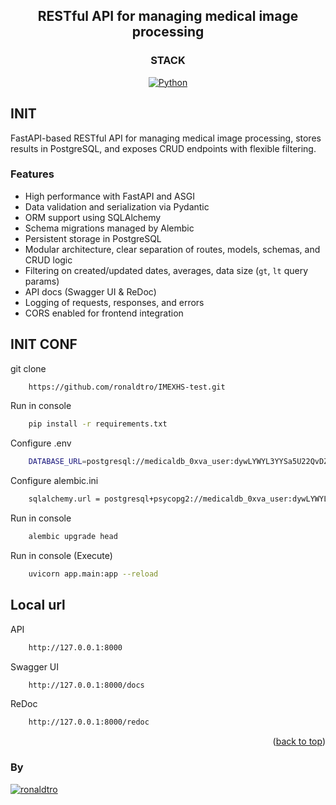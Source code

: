 <a name="readme-top"></a>

<div align="center">

## RESTful API for managing medical image processing 

</div>

<div align="center">

### STACK
[![Python][python-badge]][badge-empty-url]

</div>

## INIT

FastAPI-based RESTful API for managing medical image processing, stores results in PostgreSQL, and exposes CRUD endpoints with flexible filtering.

### Features
- High performance with FastAPI and ASGI  
- Data validation and serialization via Pydantic  
- ORM support using SQLAlchemy  
- Schema migrations managed by Alembic  
- Persistent storage in PostgreSQL  
- Modular architecture, clear separation of routes, models, schemas, and CRUD logic  
- Filtering on created/updated dates, averages, data size (`gt`, `lt` query params)  
- API docs (Swagger UI & ReDoc)  
- Logging of requests, responses, and errors  
- CORS enabled for frontend integration

## INIT CONF

git clone
```bash
    https://github.com/ronaldtro/IMEXHS-test.git
```

Run in console 
```bash
    pip install -r requirements.txt
```
    
Configure .env 
```bash
    DATABASE_URL=postgresql://medicaldb_0xva_user:dywLYWYL3YYSa5U22QvDZgqDNKYadU66@dpg-d1jlq163jp1c73ee84rg-a.oregon-postgres.render.com/medicaldb_0xva
```

Configure alembic.ini    
```bash
    sqlalchemy.url = postgresql+psycopg2://medicaldb_0xva_user:dywLYWYL3YYSa5U22QvDZgqDNKYadU66@dpg-d1jlq163jp1c73ee84rg-a.oregon-postgres.render.com/medicaldb_0xva
```

Run in console
```bash
    alembic upgrade head
```
Run in console (Execute)    
```bash
    uvicorn app.main:app --reload
```
## Local url
API
```bash
    http://127.0.0.1:8000
```
Swagger UI
```bash
    http://127.0.0.1:8000/docs
```
ReDoc
```bash
    http://127.0.0.1:8000/redoc
```

<p align="right">(<a href="#readme-top">back to top</a>)</p>

### By
[![ronaldtro](https://avatars.githubusercontent.com/u/72902488?s=64&amp;v=4)](http://github.com/ronaldtro)

[python-badge]: https://img.shields.io/badge/Python-blue?logo=python&logoColor=white
[badge-empty-url]: #!
